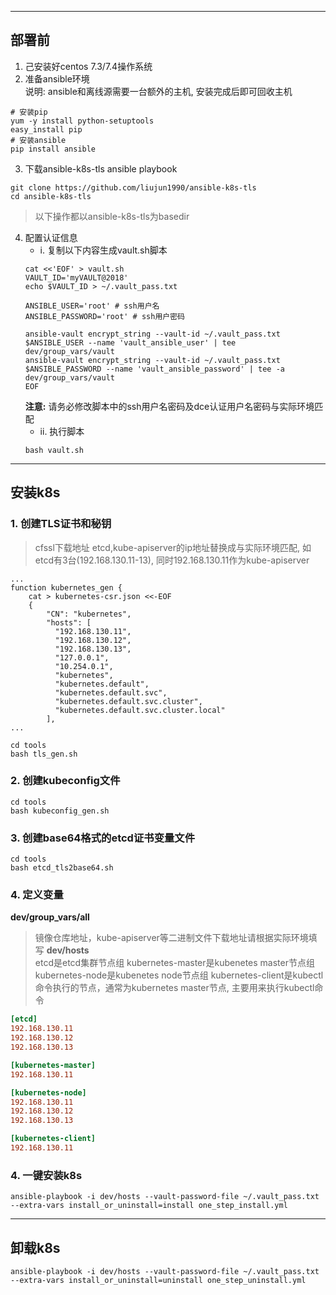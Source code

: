 -------------------------------------------------------------------------------
## 部署前 ##
1. 己安装好centos 7.3/7.4操作系统
2. 准备ansible环境  
说明: ansible和离线源需要一台额外的主机, 安装完成后即可回收主机

``` shell
# 安装pip
yum -y install python-setuptools
easy_install pip
# 安装ansible
pip install ansible
```

3. 下载ansible-k8s-tls ansible playbook
``` shell
git clone https://github.com/liujun1990/ansible-k8s-tls
cd ansible-k8s-tls
```
> 以下操作都以ansible-k8s-tls为basedir

4. 配置认证信息
	- i. 复制以下内容生成vault.sh脚本
	``` shell
	cat <<'EOF' > vault.sh
	VAULT_ID='myVAULT@2018'
	echo $VAULT_ID > ~/.vault_pass.txt

	ANSIBLE_USER='root' # ssh用户名
	ANSIBLE_PASSWORD='root' # ssh用户密码

	ansible-vault encrypt_string --vault-id ~/.vault_pass.txt $ANSIBLE_USER --name 'vault_ansible_user' | tee dev/group_vars/vault
	ansible-vault encrypt_string --vault-id ~/.vault_pass.txt $ANSIBLE_PASSWORD --name 'vault_ansible_password' | tee -a dev/group_vars/vault
	EOF
	```
	**注意:** 请务必修改脚本中的ssh用户名密码及dce认证用户名密码与实际环境匹配
	- ii. 执行脚本
	``` shell
	bash vault.sh
	```
  


-------------------------------------------------------------------------------
## 安装k8s ##
### 1. 创建TLS证书和秘钥 ###
> cfssl下载地址
> etcd,kube-apiserver的ip地址替换成与实际环境匹配, 如etcd有3台(192.168.130.11-13), 同时192.168.130.11作为kube-apiserver
``` shell
...
function kubernetes_gen {
	cat > kubernetes-csr.json <<-EOF
	{
	    "CN": "kubernetes",
	    "hosts": [
	      "192.168.130.11",
	      "192.168.130.12",
	      "192.168.130.13",
	      "127.0.0.1",
	      "10.254.0.1",
	      "kubernetes",
	      "kubernetes.default",
	      "kubernetes.default.svc",
	      "kubernetes.default.svc.cluster",
	      "kubernetes.default.svc.cluster.local"
	    ],
...
```
``` shell
cd tools
bash tls_gen.sh
```
### 2. 创建kubeconfig文件 ###
``` shell
cd tools
bash kubeconfig_gen.sh
```
### 3. 创建base64格式的etcd证书变量文件 ###
``` shell
cd tools
bash etcd_tls2base64.sh
```
### 4. 定义变量 ###
**dev/group_vars/all**    
> 镜像仓库地址，kube-apiserver等二进制文件下载地址请根据实际环境填写
**dev/hosts**  
> etcd是etcd集群节点组
> kubernetes-master是kubenetes master节点组
> kubernetes-node是kubenetes node节点组
> kubernetes-client是kubectl命令执行的节点，通常为kubernetes master节点, 主要用来执行kubectl命令
``` ini
[etcd]
192.168.130.11
192.168.130.12
192.168.130.13

[kubernetes-master]
192.168.130.11

[kubernetes-node]
192.168.130.11
192.168.130.12
192.168.130.13

[kubernetes-client]
192.168.130.11
```
### 4. 一键安装k8s ###
``` shell
ansible-playbook -i dev/hosts --vault-password-file ~/.vault_pass.txt --extra-vars install_or_uninstall=install one_step_install.yml
```
  


-------------------------------------------------------------------------------
## 卸载k8s ##
``` shell
ansible-playbook -i dev/hosts --vault-password-file ~/.vault_pass.txt --extra-vars install_or_uninstall=uninstall one_step_uninstall.yml
```
